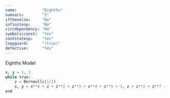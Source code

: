 ```yaml
---
name:           "Eighths"
numvars:        "3"
ifthenelse:     "No"
infinitesp:     "No"
circdependency: "No"
symbolicconst:  "Yes"
contstatesp:    "Yes"
loopguard:      "(true)"
defective:      "Yes"
---
```


Eighths Model

```python
x, y = 1, 1
while true:
    z = Bernoulli(1/2)
    x, y = x**8 + z + z**2 + z**3 + z**4 + z**5 + 1, z + z**2 + z**7 - x**8
end
```
